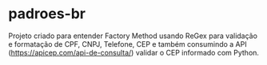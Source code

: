 # padroes-br
Projeto criado para entender Factory Method usando ReGex para validação e formatação de CPF, CNPJ, Telefone, CEP e também consumindo a API (https://apicep.com/api-de-consulta/) validar o CEP informado com Python.
